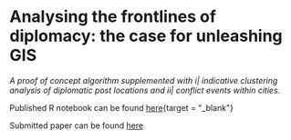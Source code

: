 # Analysing the frontlines of diplomacy: the case for unleashing GIS
_A proof of concept algorithm supplemented with i| indicative clustering analysis of diplomatic post locations and ii| conflict events within cities._

Published R notebook can be found [here](http://rpubs.com/antoniosfiala/casa_gis_diplomacy){target = "_blank"}

Submitted paper can be found [here]()
